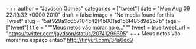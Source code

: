 
+++
author = "Jaydson Gomes"
categories = ["tweet"]
date = "Mon Aug 09 22:19:32 +0000 2010"
draft = false
image = "No media found for this Tweet"
slug = "5af929a9c657104c42f4b001ad156f485d9d2b7b"
tags = ["tweet"]
title = """Meus netos vão morar no e..."""
tweet = true
tweet_url = "https://twitter.com/jaydson/status/20741299695"
+++
Meus netos vão morar no espaço então? http://tinyurl.com/34a6dd9
